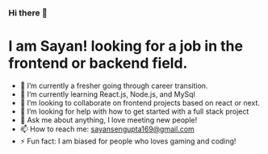 ### Hi there 👋

# I am Sayan! looking for a job in the frontend or backend field.

- 🔭 I’m currently a fresher going through career transition.
- 🌱 I’m currently learning React.js, Node.js, and MySql
- 👯 I’m looking to collaborate on frontend projects based on react or next.
- 🤔 I’m looking for help with how to get started with a full stack project
- 💬 Ask me about anything, I love meeting new people!
- 📫 How to reach me: sayansengupta169@gmail.com
- ⚡ Fun fact: I am biased for people who loves gaming and coding!

